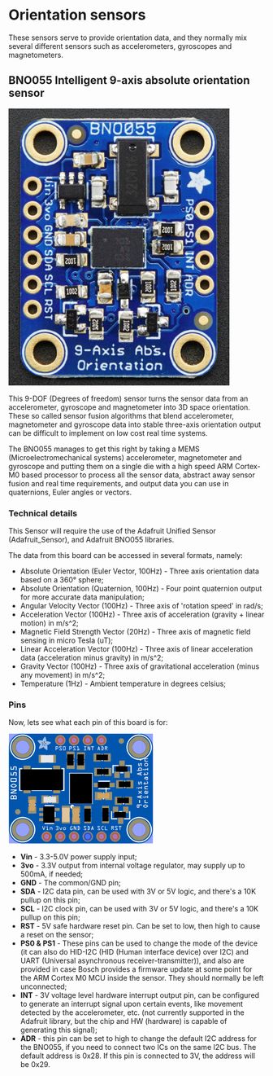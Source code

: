 # Orientation sensors
These sensors serve to provide orientation data, and they normally mix several different sensors such as accelerometers, gyroscopes and magnetometers.

## BNO055 Intelligent 9-axis absolute orientation sensor
![](1.png)

This 9-DOF (Degrees of freedom) sensor turns the sensor data from an accelerometer, gyroscope and magnetometer into 3D space orientation.
These so called sensor fusion algorithms that blend accelerometer, magnetometer and gyroscope data into stable three-axis orientation output can be difficult to implement on low cost real time systems.

The BNO055 manages to get this right by taking a MEMS (Microelectromechanical systems) accelerometer, magnetometer and gyroscope and putting them on a single die with a high speed ARM Cortex-M0 based processor to process all the sensor data, abstract away sensor fusion and real time requirements, and output data you can use in quaternions, Euler angles or vectors.


### Technical details
This Sensor will require the use of the Adafruit Unified Sensor (Adafruit_Sensor), and Adafruit BNO055 libraries.

The data from this board can be accessed in several formats, namely:

* Absolute Orientation (Euler Vector, 100Hz) - Three axis orientation data based on a 360° sphere;
* Absolute Orientation (Quaternion, 100Hz) - Four point quaternion output for more accurate data manipulation;
* Angular Velocity Vector (100Hz) - Three axis of 'rotation speed' in rad/s;
* Acceleration Vector (100Hz) - Three axis of acceleration (gravity + linear motion) in m/s^2;
* Magnetic Field Strength Vector (20Hz) - Three axis of magnetic field sensing in micro Tesla (uT);
* Linear Acceleration Vector (100Hz) - Three axis of linear acceleration data (acceleration minus gravity) in m/s^2;
* Gravity Vector (100Hz) - Three axis of gravitational acceleration (minus any movement) in m/s^2;
* Temperature (1Hz) - Ambient temperature in degrees celsius;

### Pins
Now, lets see what each pin of this board is for:

![](2.png)

* **Vin** - 3.3-5.0V power supply input;
* **3vo** - 3.3V output from internal voltage regulator, may supply up to 500mA, if needed;
* **GND** - The common/GND pin;
* **SDA** - I2C data pin, can be used with 3V or 5V logic, and there's a 10K pullup on this pin;
* **SCL** -  I2C clock pin, can be used with 3V or 5V logic, and there's a 10K pullup on this pin;
* **RST** - 5V safe hardware reset pin. Can be set to low, then high to cause a reset on the sensor;
* **PS0 & PS1** - These pins can be used to change the mode of the device (it can also do HID-I2C (HID (Human interface device) over I2C) and UART (Universal asynchronous receiver-transmitter)), and also are provided in case Bosch provides a firmware update at some point for the ARM Cortex M0 MCU inside the sensor. They should normally be left unconnected;
* **INT** - 3V voltage level hardware interrupt output pin, can be configured to generate an interrupt signal upon certain events, like movement detected by the accelerometer, etc. (not currently supported in the Adafruit library, but the chip and HW (hardware) is capable of generating this signal);
* **ADR** - this pin can be set to high to change the default I2C address for the BNO055, if you need to connect two ICs on the same I2C bus. The default address is 0x28. If this pin is connected to 3V, the address will be 0x29.
